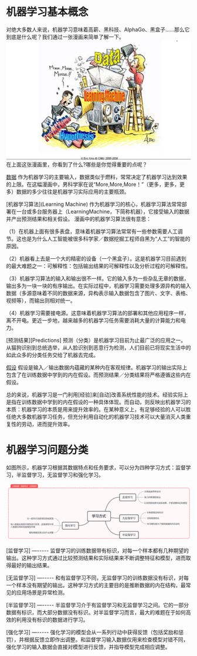 # 机器学习基本概念
对绝大多数人来说，机器学习意味着高薪、黑科技、AlphaGo、黑盒子……那么它到底是什么呢？我们通过一张漫画来简单了解一下。
![图5.38：示例：用于估算<font color=gray size=72>猫禁令</font>在加入到 <font color=gray size=72>附近公园</font>和<font color=gray size=72>50平米</font>的组合时对预测结果的贡献。](https://raw.githubusercontent.com/buptss/RealTimeDataMiningInAction/master/MachineLearningMethodAndPractice/picture/MachineLearning.png)
在上面这张漫画里，你看到了什么?哪些是你觉得重要的点呢？

[数据](Data) 
作为机器学习的主要输入，数据类似于燃料，常常决定了机器学习达到效果的上限。在这幅漫画中，男科学家在说“More,More,More！”（更多，更多，更多）数据的多少往往是机器学习实际应用的主要瓶颈。

[机器学习算法](Learning Machine)
作为机器学习的核心，机器学习算法常常部署在一台或多台服务器上（LearningMachine，下简称机器），它接受输入的数据并产出预测结果和相关假设。
漫画中的机器学习算法很有意思：

（1）在机器上面有很多表盘，意味着机器学习算法常常有一些参数需要人工调节。这也是为什么人工智能被很多科学家／数据挖掘工程师自黑为“人工”的智能的原因。

（2）机器看上去是一个大的精密的设备（一个黑盒子）。这是机器学习目前遇到的最大难题之一：可解释性：包括输出结果的可解释性以及分析过程的可解释性。

（3）机器学习算法的输入和输出很不一样。它的输入多为一些杂乱无章的数据，输出多为一块一块的有序输出。在实际过程中，机器学习需要处理多源异构的输入数据（多源意味着不同的数据来源，异构表示输入数据包含了图片、文字、表格、视频等），而输出则相对统一。

（4）机器学习需要接电源。这意味着机器学习算法的部署和其他应用程序一样，离不开电。更近一步地，越来越多的机器学习任务需要消耗大量的计算能力和电力。

[预测结果][Predictions]
预测（分类）是机器学习目前为止最广泛的应用之一。从猫狗识别到总统选举，从人脸识别到恶意行为检测，人们目前已将现实生活中的如此众多的分类任务交给了机器去完成。

[假设](Hypothesis)
假设是输入／输出数据内蕴藏的某种内在客观规律。机器学习的输出实际上包含了在训练数据中学到的内在假设。而预测结果／分类结果将严格遵循这些内在假设。


总的来说，机器学习是一门利用[经验]来[自动]改善系统性能的技术。经验实际上是指在训练数据中学到的内在假设的一种具体体现。而自动，则反映出机器学习的本质：机器学习的本质是用来提升效率的。在某种意义上，有足够经验的人可以胜任绝大多数机器学习任务，但充分利用自动化的机器学习技术可以大量消灭人类重复性的劳动，进而提升效率。

# 机器学习问题分类

如图所示，机器学习根据其数据特点和任务要求，可以分为四种学习方式：监督学习，半监督学习，无监督学习和强化学习。

![图5.38：示例：用于估算<font color=gray size=72>猫禁令</font>在加入到 <font color=gray size=72>附近公园</font>和<font color=gray size=72>50平米</font>的组合时对预测结果的贡献。](https://raw.githubusercontent.com/buptss/RealTimeDataMiningInAction/master/MachineLearningMethodAndPractice/picture/LearningTask.png)

[监督学习]
—-----
监督学习的训练数据带有标识，对每一个样本都有几种期望的输出。这种学习方式通过比较预测结果和实际结果来不断调整特征和模型，进而取得最好的输出结果。

[无监督学习]
—-----
和有监督学习不同，无监督学习的训练数据没有标识，对每一个样本没有期望的输出。这种学习方式的主要目的是推断数据的内在结构，最常见的应用场景是异常检测。

[半监督学习]
—-----
半监督学习介于有监督学习和无监督学习之间。它的一部分数据有标识，而大部分数据没有标识。对半监督学习而言，最大的难题在于如何高效的利用没有标识的数据进行学习。

[强化学习]
—-----
强化学习的模型会从一系列行动中获得反馈（包括奖励和惩罚），并根据反馈立即作出调整。和监督学习输入数据仅用来检查模型对错不同，强化学习的输入数据会直接对模型进行反馈，并指导模型完成相应调整。
